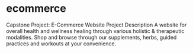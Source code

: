 # ecommerce
Capstone Project: E-Commerce Website   Project Description A website for overall health and wellness healing through various holistic &amp; therapeutic modalities.  Shop and browse through our supplements, herbs, guided practices and workouts at your convenience.
